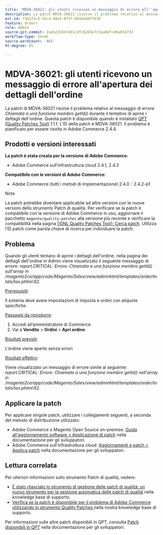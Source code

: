 ```yaml
---
title: 'MDVA-36021: gli utenti ricevono un messaggio di errore all''apertura dei dettagli dell''ordine'
description: La patch MDVA-36021 risolve il problema relativo al messaggio di errore *Call to a member function getId()* durante il tentativo di aprire i dettagli dell'ordine. Questa patch è disponibile quando è installato [Quality Patches Tool (QPT)](/help/announcements/adobe-commerce-announcements/magento-quality-patches-released-new-tool-to-self-serve-quality-patches.md) 1.1.1. L'ID della patch è MDVA-36021. Il problema è pianificato per essere risolto in Adobe Commerce 2.4.4.
exl-id: 73b1f3c6-5dc4-48e4-8f3f-681be84f7638
feature: Orders
role: Admin
source-git-commit: 2aeb2355b74d1cdfc62b5e7c5aa04fcd0a654733
workflow-type: tm+mt
source-wordcount: '461'
ht-degree: 0%

---
```


# MDVA-36021: gli utenti ricevono un messaggio di errore all&#39;apertura dei dettagli dell&#39;ordine

La patch di MDVA-36021 risolve il problema relativo al messaggio di errore *Chiamata a una funzione membro getId()* durante il tentativo di aprire i dettagli dell&#39;ordine. Questa patch è disponibile quando è installato [QPT (Quality Patches Tool)](/help/announcements/adobe-commerce-announcements/magento-quality-patches-released-new-tool-to-self-serve-quality-patches.md) 1.1.1. L&#39;ID della patch è MDVA-36021. Il problema è pianificato per essere risolto in Adobe Commerce 2.4.4.

## Prodotti e versioni interessati

**La patch è stata creata per la versione di Adobe Commerce:**

* Adobe Commerce sull’infrastruttura cloud 2.4.1, 2.4.2

**Compatibile con le versioni di Adobe Commerce:**

* Adobe Commerce (tutti i metodi di implementazione) 2.4.0 - 2.4.2-p1

>[!NOTE]
>
>La patch potrebbe diventare applicabile ad altre versioni con le nuove versioni dello strumento Patch di qualità. Per verificare se la patch è compatibile con la versione di Adobe Commerce in uso, aggiornare il pacchetto `magento/quality-patches` alla versione più recente e verificare la compatibilità nella pagina [[!DNL Quality Patches Tool]: Cerca patch](https://experienceleague.adobe.com/tools/commerce-quality-patches/index.html). Utilizza l’ID patch come parola chiave di ricerca per individuare la patch.

## Problema

Quando gli utenti tentano di aprire i dettagli dell&#39;ordine, nella pagina dei dettagli dell&#39;ordine in Admin viene visualizzato il seguente messaggio di errore: *report.CRITICAL: Errore: Chiamata a una funzione membro getId() sull&#39;array in /magento2ce/app/code/Magento/Sales/view/adminhtml/templates/order/totals/tax.phtml:62*.

<u>Prerequisiti</u>:

Il sistema deve avere impostazioni di imposta e ordini con aliquote specifiche.

<u>Passaggi da riprodurre</u>:

1. Accedi all’amministratore di Commerce.
1. Vai a **Vendite** > **Ordini** > **Apri ordine**.

<u>Risultati previsti</u>:

L’ordine viene aperto senza errori.

<u>Risultati effettivi</u>:

Viene visualizzato un messaggio di errore simile al seguente: *report.CRITICAL: Errore: Chiamata a una funzione membro getId() nell&#39;array in /magento2ce/app/code/Magento/Sales/view/adminhtml/templates/order/totals/tax.phtml:62*.

## Applicare la patch

Per applicare singole patch, utilizzare i collegamenti seguenti, a seconda del metodo di distribuzione utilizzato:

* Adobe Commerce o Magento Open Source on-premise: [Guida all&#39;aggiornamento software > Applicazione di patch](https://experienceleague.adobe.com/en/docs/commerce-operations/tools/quality-patches-tool/usage) nella documentazione per gli sviluppatori.
* Adobe Commerce sull&#39;infrastruttura cloud: [Aggiornamenti e patch > Applica patch](https://experienceleague.adobe.com/en/docs/commerce-cloud-service/user-guide/develop/upgrade/apply-patches) nella documentazione per gli sviluppatori.

## Lettura correlata

Per ulteriori informazioni sullo strumento Patch di qualità, vedere:

* [È stato rilasciato lo strumento di gestione delle patch di qualità: un nuovo strumento per la gestione automatica delle patch di qualità](/help/announcements/adobe-commerce-announcements/magento-quality-patches-released-new-tool-to-self-serve-quality-patches.md) nella knowledge base di supporto.
* [Verifica se la patch è disponibile per il problema di Adobe Commerce utilizzando lo strumento Quality Patches ](/help/support-tools/patches-available-in-qpt-tool/check-patch-for-magento-issue-with-magento-quality-patches.md) nella nostra knowledge base di supporto.

Per informazioni sulle altre patch disponibili in QPT, consulta [Patch disponibili in QPT](https://experienceleague.adobe.com/tools/commerce-quality-patches/index.html) nella documentazione per gli sviluppatori.
